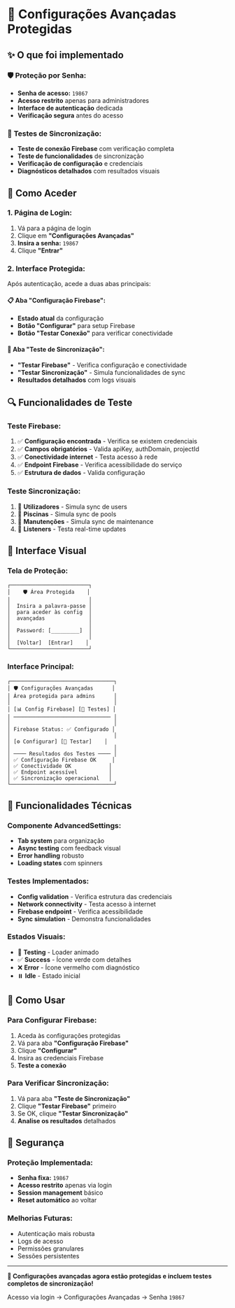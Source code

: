 # 🔐 Configurações Avançadas Protegidas

## ✨ O que foi implementado

### 🛡️ **Proteção por Senha:**

- **Senha de acesso:** `19867`
- **Acesso restrito** apenas para administradores
- **Interface de autenticação** dedicada
- **Verificação segura** antes do acesso

### 🧪 **Testes de Sincronização:**

- **Teste de conexão Firebase** com verificação completa
- **Teste de funcionalidades** de sincronização
- **Verificação de configuração** e credenciais
- **Diagnósticos detalhados** com resultados visuais

## 🎯 Como Aceder

### **1. Página de Login:**

1. Vá para a página de login
2. Clique em **"Configurações Avançadas"**
3. **Insira a senha:** `19867`
4. Clique **"Entrar"**

### **2. Interface Protegida:**

Após autenticação, acede a duas abas principais:

#### 📋 **Aba "Configuração Firebase":**

- **Estado atual** da configuração
- **Botão "Configurar"** para setup Firebase
- **Botão "Testar Conexão"** para verificar conectividade

#### 🧪 **Aba "Teste de Sincronização":**

- **"Testar Firebase"** - Verifica configuração e conectividade
- **"Testar Sincronização"** - Simula funcionalidades de sync
- **Resultados detalhados** com logs visuais

## 🔍 Funcionalidades de Teste

### **Teste Firebase:**

1. ✅ **Configuração encontrada** - Verifica se existem credenciais
2. ✅ **Campos obrigatórios** - Valida apiKey, authDomain, projectId
3. ✅ **Conectividade internet** - Testa acesso à rede
4. ✅ **Endpoint Firebase** - Verifica acessibilidade do serviço
5. ✅ **Estrutura de dados** - Valida configuração

### **Teste Sincronização:**

1. 🔄 **Utilizadores** - Simula sync de users
2. 🔄 **Piscinas** - Simula sync de pools
3. 🔄 **Manutenções** - Simula sync de maintenance
4. 🔄 **Listeners** - Testa real-time updates

## 🎨 Interface Visual

### **Tela de Proteção:**

```
┌─────────────────────────┐
│    🛡️ Área Protegida    │
│                         │
│  Insira a palavra-passe │
│  para aceder às config  │
│  avançadas              │
│                         │
│  Password: [_________]  │
│                         │
│  [Voltar]  [Entrar]    │
└─────────────────────────┘
```

### **Interface Principal:**

```
┌─────────────────────────────────┐
│ 🛡️ Configurações Avançadas      │
│ Área protegida para admins      │
│                                 │
│ [📊 Config Firebase] [🧪 Testes] │
│ ─────────────────────────────── │
│                                 │
│ Firebase Status: ✅ Configurado │
│                                 │
│ [⚙️ Configurar] [📡 Testar]    │
│                                 │
│ ──── Resultados dos Testes ──── │
│ ✅ Configuração Firebase OK     │
│ ✅ Conectividade OK            │
│ ✅ Endpoint acessível          │
│ ✅ Sincronização operacional   │
└─────────────────────────────────┘
```

## 🔧 Funcionalidades Técnicas

### **Componente AdvancedSettings:**

- **Tab system** para organização
- **Async testing** com feedback visual
- **Error handling** robusto
- **Loading states** com spinners

### **Testes Implementados:**

- **Config validation** - Verifica estrutura das credenciais
- **Network connectivity** - Testa acesso à internet
- **Firebase endpoint** - Verifica acessibilidade
- **Sync simulation** - Demonstra funcionalidades

### **Estados Visuais:**

- 🔄 **Testing** - Loader animado
- ✅ **Success** - Ícone verde com detalhes
- ❌ **Error** - Ícone vermelho com diagnóstico
- ⏸️ **Idle** - Estado inicial

## 🚀 Como Usar

### **Para Configurar Firebase:**

1. Aceda às configurações protegidas
2. Vá para aba **"Configuração Firebase"**
3. Clique **"Configurar"**
4. Insira as credenciais Firebase
5. **Teste a conexão**

### **Para Verificar Sincronização:**

1. Vá para aba **"Teste de Sincronização"**
2. Clique **"Testar Firebase"** primeiro
3. Se OK, clique **"Testar Sincronização"**
4. **Analise os resultados** detalhados

## 🔐 Segurança

### **Proteção Implementada:**

- **Senha fixa:** `19867`
- **Acesso restrito** apenas via login
- **Session management** básico
- **Reset automático** ao voltar

### **Melhorias Futuras:**

- Autenticação mais robusta
- Logs de acesso
- Permissões granulares
- Sessões persistentes

---

**🎉 Configurações avançadas agora estão protegidas e incluem testes completos de sincronização!**

Acesso via login → Configurações Avançadas → Senha `19867`
